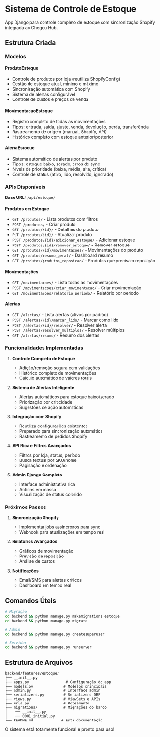 # Sistema de Controle de Estoque

App Django para controle completo de estoque com sincronização Shopify integrada ao Chegou Hub.

## Estrutura Criada

### Modelos

#### ProdutoEstoque
- Controle de produtos por loja (reutiliza ShopifyConfig)
- Gestão de estoque atual, mínimo e máximo
- Sincronização automática com Shopify
- Sistema de alertas configurável
- Controle de custos e preços de venda

#### MovimentacaoEstoque
- Registro completo de todas as movimentações
- Tipos: entrada, saída, ajuste, venda, devolução, perda, transferência
- Rastreamento de origem (manual, Shopify, API)
- Histórico completo com estoque anterior/posterior

#### AlertaEstoque
- Sistema automático de alertas por produto
- Tipos: estoque baixo, zerado, erros de sync
- Níveis de prioridade (baixa, média, alta, crítica)
- Controle de status (ativo, lido, resolvido, ignorado)

### APIs Disponíveis

**Base URL:** `/api/estoque/`

#### Produtos em Estoque
- `GET /produtos/` - Lista produtos com filtros
- `POST /produtos/` - Criar produto
- `GET /produtos/{id}/` - Detalhes do produto
- `PUT /produtos/{id}/` - Atualizar produto
- `POST /produtos/{id}/adicionar_estoque/` - Adicionar estoque
- `POST /produtos/{id}/remover_estoque/` - Remover estoque
- `GET /produtos/{id}/movimentacoes/` - Movimentações do produto
- `GET /produtos/resumo_geral/` - Dashboard resumo
- `GET /produtos/produtos_reposicao/` - Produtos que precisam reposição

#### Movimentações
- `GET /movimentacoes/` - Lista todas as movimentações
- `POST /movimentacoes/criar_movimentacao/` - Criar movimentação
- `GET /movimentacoes/relatorio_periodo/` - Relatório por período

#### Alertas
- `GET /alertas/` - Lista alertas (ativos por padrão)
- `POST /alertas/{id}/marcar_lido/` - Marcar como lido
- `POST /alertas/{id}/resolver/` - Resolver alerta
- `POST /alertas/resolver_multiplos/` - Resolver múltiplos
- `GET /alertas/resumo/` - Resumo dos alertas

### Funcionalidades Implementadas

1. **Controle Completo de Estoque**
   - Adição/remoção segura com validações
   - Histórico completo de movimentações
   - Cálculo automático de valores totais

2. **Sistema de Alertas Inteligente**
   - Alertas automáticos para estoque baixo/zerado
   - Priorização por criticidade
   - Sugestões de ação automáticas

3. **Integração com Shopify**
   - Reutiliza configurações existentes
   - Preparado para sincronização automática
   - Rastreamento de pedidos Shopify

4. **API Rica e Filtros Avançados**
   - Filtros por loja, status, período
   - Busca textual por SKU/nome
   - Paginação e ordenação

5. **Admin Django Completo**
   - Interface administrativa rica
   - Actions em massa
   - Visualização de status colorido

### Próximos Passos

1. **Sincronização Shopify**
   - Implementar jobs assíncronos para sync
   - Webhook para atualizações em tempo real

2. **Relatórios Avançados**
   - Gráficos de movimentação
   - Previsão de reposição
   - Análise de custos

3. **Notificações**
   - Email/SMS para alertas críticos
   - Dashboard em tempo real

## Comandos Úteis

```bash
# Migração
cd backend && python manage.py makemigrations estoque
cd backend && python manage.py migrate

# Admin
cd backend && python manage.py createsuperuser

# Servidor
cd backend && python manage.py runserver
```

## Estrutura de Arquivos

```
backend/features/estoque/
├── __init__.py
├── apps.py                 # Configuração do app
├── models.py              # Modelos principais
├── admin.py               # Interface admin
├── serializers.py         # Serializers DRF
├── views.py               # ViewSets e APIs
├── urls.py                # Roteamento
├── migrations/            # Migrações do banco
│   ├── __init__.py
│   └── 0001_initial.py
└── README.md             # Esta documentação
```

O sistema está totalmente funcional e pronto para uso!